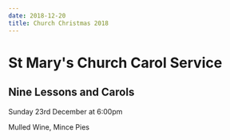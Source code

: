 ```yaml
---
date: 2018-12-20
title: Church Christmas 2018
---
```


# St Mary's Church Carol Service

## Nine Lessons and Carols

Sunday 23rd December at 6:00pm

Mulled Wine, Mince Pies